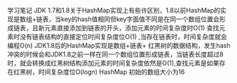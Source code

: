 学习笔记
JDK 1.7和1.8关于HashMap实现上有些许区别，1.8以前HashMap的实现是数组+链表，当key的hash值相同但key字面值不同是在同一个数组位置会形成链表，且新元素直接添加到链表的开头，添加元素的时间复杂度时O(1) 查找元素时没有链表结构的直接定位时间复杂度位O(1) ,当存在链表时，时间复杂度就会编程O(n)
JDK1.8后的HashMap实现是数组+链表+ 红黑树的数据结构，发生hash冲突的时候会和JDK1.8之前一样在同一个数组位置形成链表，当链表长度超过8时，就会转换成红黑树结构添加元素的时间复杂度依然是O(1),查找元素是如果存在红黑树，时间复杂度位O(logn)
HashMap 初始的数组大小为16
